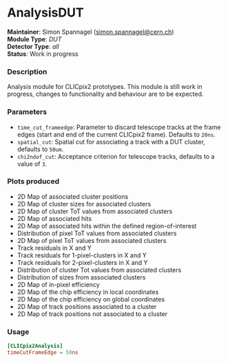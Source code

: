 # AnalysisDUT
**Maintainer**: Simon Spannagel (<simon.spannagel@cern.ch>)  
**Module Type**: *DUT*  
**Detector Type**: *all*  
**Status**: Work in progress

### Description
Analysis module for CLICpix2 prototypes. This module is still work in progress, changes to functionality and behaviour are to be expected.

### Parameters
* `time_cut_frameedge`: Parameter to discard telescope tracks at the frame edges (start and end of the current CLICpix2 frame). Defaults to `20ns`.
* `spatial_cut`: Spatial cut for associating a track with a DUT cluster, defaults to `50um`.
* `chi2ndof_cut`: Acceptance criterion for telescope tracks, defaults to a value of `3`.

### Plots produced
* 2D Map of associated cluster positions
* 2D Map of cluster sizes for associated clusters
* 2D Map of cluster ToT values from associated clusters
* 2D Map of associated hits
* 2D Map of associated hits within the defined region-of-interest
* Distribution of pixel ToT values from associated clusters
* 2D Map of pixel ToT values from associated clusters
* Track residuals in X and Y
* Track residuals for 1-pixel-clusters in X and Y
* Track residuals for 2-pixel-clusters in X and Y
* Distribution of cluster Tot values from associated clusters
* Distribution of sizes from associated clusters
* 2D Map of in-pixel efficiency
* 2D Map of the chip efficiency in local coordinates
* 2D Map of the chip efficiency on global coordinates
* 2D Map of track positions associated to a cluster
* 2D Map of track positions not associated to a cluster

### Usage
```toml
[CLICpix2Analysis]
timeCutFrameEdge = 50ns
```
